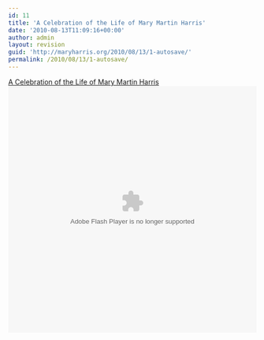 ```yaml
---
id: 11
title: 'A Celebration of the Life of Mary Martin Harris'
date: '2010-08-13T11:09:16+00:00'
author: admin
layout: revision
guid: 'http://maryharris.org/2010/08/13/1-autosave/'
permalink: /2010/08/13/1-autosave/
---
```


[A Celebration of the Life of Mary Martin Harris](http://www.scribd.com/doc/35831502/A-Celebration-of-the-Life-of-Mary-Martin-Harris "View A Celebration of the Life of Mary Martin Harris on Scribd") <object classid="clsid:d27cdb6e-ae6d-11cf-96b8-444553540000" codebase="http://download.macromedia.com/pub/shockwave/cabs/flash/swflash.cab#version=6,0,40,0" height="500" id="doc_10839190959723" style="outline: none;" width="100%"><param name="name" value="doc_10839190959723"></param><param name="data" value="http://d1.scribdassets.com/ScribdViewer.swf"></param><param name="wmode" value="opaque"></param><param name="bgcolor" value="#ffffff"></param><param name="allowFullScreen" value="true"></param><param name="allowScriptAccess" value="always"></param><param name="FlashVars" value="document_id=35831502&access_key=key-gkic6mvg9amqgq82hk7&page=1&viewMode=list"></param><param name="src" value="http://d1.scribdassets.com/ScribdViewer.swf"></param><param name="allowfullscreen" value="true"></param><param name="flashvars" value="document_id=35831502&access_key=key-gkic6mvg9amqgq82hk7&page=1&viewMode=list"></param><embed allowfullscreen="true" allowscriptaccess="always" bgcolor="#ffffff" data="http://d1.scribdassets.com/ScribdViewer.swf" flashvars="document_id=35831502&access_key=key-gkic6mvg9amqgq82hk7&page=1&viewMode=list" height="500" id="doc_10839190959723" name="doc_10839190959723" src="http://d1.scribdassets.com/ScribdViewer.swf" style="outline: none;" type="application/x-shockwave-flash" width="100%" wmode="opaque"></embed></object>